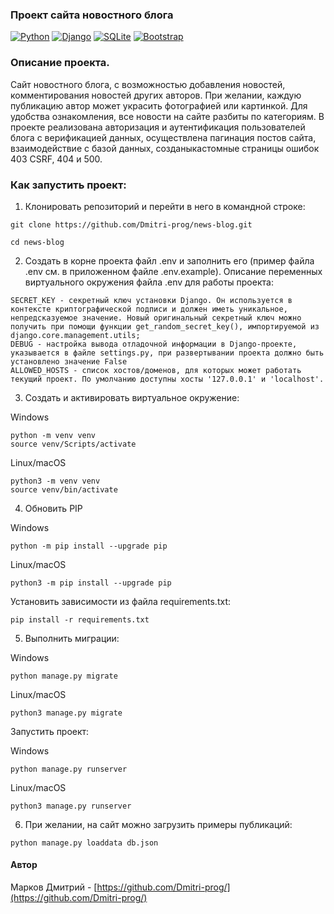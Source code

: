 ### Проект сайта новостного блога
[![Python](https://img.shields.io/badge/Python-3776AB?style=for-the-badge&logo=python&logoColor=white)](https://www.python.org/)
[![Django](https://img.shields.io/badge/Django-092E20?style=for-the-badge&logo=django&logoColor=white)](https://www.djangoproject.com/)
[![SQLite](https://img.shields.io/badge/SQLite-07405E?style=for-the-badge&logo=sqlite&logoColor=white)](https://www.sqlite.org/)
[![Bootstrap](https://img.shields.io/badge/Bootstrap-563D7C?style=for-the-badge&logo=bootstrap&logoColor=white)](https://getbootstrap.com/)

### Описание проекта.

Сайт новостного блога, с возможностью добавления новостей, комментирования новостей других авторов. При желании, каждую публикацию автор может украсить фотографией или картинкой. Для удобства ознакомления, все новости на сайте разбиты по категориям. 
В проекте реализована авторизация и аутентификация пользователей блога с верификацией данных, осуществлена пагинация постов сайта, взаимодействие с базой данных, созданыкастомные страницы ошибок 403 CSRF, 404 и 500.

### Как запустить проект:

1. Клонировать репозиторий и перейти в него в командной строке:

```
git clone https://github.com/Dmitri-prog/news-blog.git
```

```
cd news-blog
```

2. Cоздать в корне проекта файл .env и заполнить его (пример файла .env см. в приложенном файле .env.example). Описание переменных виртуального окружения файла .env для работы проекта:
```
SECRET_KEY - cекретный ключ установки Django. Он используется в контексте криптографической подписи и должен иметь уникальное, непредсказуемое значение. Новый оригинальный секретный ключ можно получить при помощи функции get_random_secret_key(), импортируемой из django.core.management.utils;
DEBUG - настройка вывода отладочной информации в Django-проекте, указывается в файле settings.py, при развертывании проекта должно быть установлено значение False
ALLOWED_HOSTS - список хостов/доменов, для которых может работать текущий проект. По умолчанию доступны хосты '127.0.0.1' и 'localhost'.
```

3. Cоздать и активировать виртуальное окружение:

Windows
```
python -m venv venv
source venv/Scripts/activate
```
Linux/macOS
```
python3 -m venv venv
source venv/bin/activate
```

4. Обновить PIP

Windows
```
python -m pip install --upgrade pip
```
Linux/macOS
```
python3 -m pip install --upgrade pip
```

Установить зависимости из файла requirements.txt:

```
pip install -r requirements.txt
```

5. Выполнить миграции:

Windows
```
python manage.py migrate
```

Linux/macOS
```
python3 manage.py migrate
```

Запустить проект:

Windows
```
python manage.py runserver
```

Linux/macOS
```
python3 manage.py runserver
```

6. При желании, на сайт можно загрузить примеры публикаций:
```
python manage.py loaddata db.json
```

#### Автор

Марков Дмитрий - [https://github.com/Dmitri-prog/](https://github.com/Dmitri-prog/)